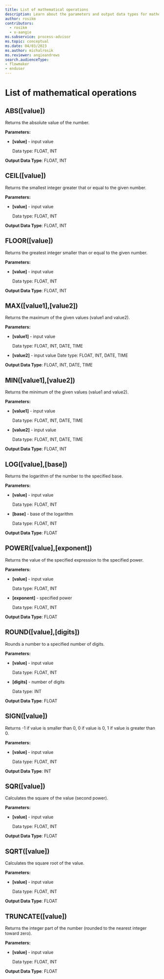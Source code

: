 ```yaml
---
title: List of mathematical operations
description: Learn about the parameters and output data types for mathematical features in the Process Mining desktop app.
author: rosikm
contributors:
  - rosikm
  - v-aangie
ms.subservice: process-advisor
ms.topic: conceptual
ms.date: 04/03/2023
ms.author: michalrosik
ms.reviewer: angieandrews
search.audienceType:
- flowmaker
- enduser
---
```


# List of mathematical operations

## ABS([value])

Returns the absolute value of the number.

**Parameters:**

- **[value]** - input value

   Data type: FLOAT, INT

**Output Data Type**: FLOAT, INT

## CEIL([value])

Returns the smallest integer greater that or equal to the given number.

**Parameters:**

- **[value]** - input value

   Data type: FLOAT, INT

**Output Data Type**: FLOAT, INT

## FLOOR([value])

Returns the greatest integer smaller than or equal to the given number.

**Parameters:**

- **[value]** - input value

   Data type: FLOAT, INT

**Output Data Type**: FLOAT, INT

## MAX([value1],[value2])

Returns the maximum of the given values (value1 and value2).

**Parameters:**

- **[value1]** - input value

   Data type: FLOAT, INT, DATE, TIME

- **[value2]** - input value
Date type: FLOAT, INT, DATE, TIME

**Output Data Type**: FLOAT, INT, DATE, TIME

## MIN([value1],[value2])

Returns the minimum of the given values (value1 and value2).

**Parameters:**

- **[value1]** - input value

   Data type: FLOAT, INT, DATE, TIME

- **[value2]** - input value

   Data type: FLOAT, INT, DATE, TIME

**Output Data Type**: FLOAT, INT

## LOG([value],[base])

Returns the logarithm of the number to the specified base.

**Parameters:**

- **[value]** - input value

   Data type: FLOAT, INT

- **[base]** - base of the logarithm

   Data type: FLOAT, INT

**Output Data Type**: FLOAT

## POWER([value],[exponent])

Returns the value of the specified expression to the specified power.

**Parameters:**

- **[value]** - input value

   Data type: FLOAT, INT

- **[exponent]** - specified power

   Data type: FLOAT, INT

**Output Data Type**: FLOAT

## ROUND([value],[digits])

Rounds a number to a specified number of digits.

**Parameters:**

- **[value]** - input value

   Data type: FLOAT, INT

- **[digits]** - number of digits

   Data type: INT

**Output Data Type**: FLOAT

## SIGN([value])

Returns -1 if value is smaller than 0, 0 if value is 0, 1 if value is greater than 0.

**Parameters:**

- **[value]** - input value

   Data type: FLOAT, INT

**Output Data Type**: INT

## SQR([value])

Calculates the square of the value (second power).

**Parameters:**

- **[value]** - input value

   Data type: FLOAT, INT

**Output Data Type**: FLOAT

## SQRT([value])

Calculates the square root of the value.

**Parameters:**

- **[value]** - input value

   Data type: FLOAT, INT

**Output Data Type**: FLOAT

## TRUNCATE([value])

Returns the integer part of the number (rounded to the nearest integer toward zero).

**Parameters:**

- **[value]** - input value

   Data type: FLOAT, INT

**Output Data Type**: FLOAT


